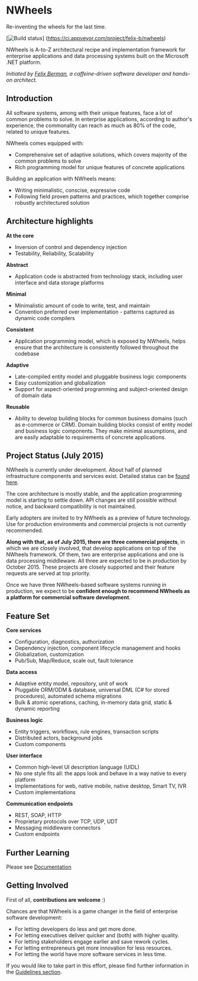 NWheels
=======

Re-inventing the wheels for the last time. 

[![Build status](https://ci.appveyor.com/api/projects/status/x0xcs9lfg4tee88s?svg=true)]
(https://ci.appveyor.com/project/felix-b/nwheels)

NWheels is A-to-Z architectural recipe and implementation framework for enterprise applications and data processing systems built on the Microsoft .NET platform. 

_Initiated by [Felix Berman](http://wesimplify.net/), a caffeine-driven software developer and hands-on architect._

Introduction
-----

All software systems, among with their unique features, face a lot of common problems to solve. In enterprise applications, according to author's experience, the commonality can reach as much as 80% of the code, related to unique features.

NWheels comes equipped with:

* Comprehensive set of adaptive solutions, which covers majority of the common problems to solve
* Rich programming model for unique features of concrete applications

Building an application with NWheels means:

* Writing minimalistic, conscise, expressive code
* Following field proven patterns and practices, which together comprise robustly architectured solution 

Architecture highlights
-----

**At the core**

* Inversion of control and dependency injection
* Testability, Reliability, Scalability

**Abstract**

* Application code is abstracted from technology stack, including user interface and data storage platforms

**Minimal**

* Minimalistic amount of code to write, test, and maintain
* Convention preferred over implementation - patterns captured as dynamic code compilers

**Consistent**

* Application programming model, which is exposed by NWheels, helps ensure that the architecture is consistently followed throughout the codebase  

**Adaptive**

* Late-compiled entity model and pluggable business logic components
* Easy customization and globalization
* Support for aspect-oriented programming and subject-oriented design of domain data

**Reusable**

* Ability to develop building blocks for common business domains (such as e-commerce or CRM). Domain building blocks  consist of entity model and business logic components. They make minimal assumptions, and are easily adaptable to requirements of concrete applications.

Project Status (July 2015)
-----

NWheels is currently under development. About half of planned infrastructure components and services exist. Detailed status can be [found here](https://github.com/felix-b/NWheels/wiki/Development-Status).

The core architecture is mostly stable, and the application programming model is starting to settle down. API changes are still possible without notice, and backward compatibility is not maintained. 

Early adopters are invited to try NWheels as a preview of future technology. Use for production environments and commercial projects is not currently recommended.

**Along with that, as of July 2015, there are three commercial projects**, in which we are closely involved, that develop applications on top of the NWheels framework. Of them, two are enterprise applications and one is data processing middleware. All three are expected to be in production by October 2015. These projects are closely supported and their feature requests are served at top priority.

Once we have three NWheels-based software systems running in production, we expect to be **confident enough to recommend NWheels as a platform for commercial software development**.

Feature Set
-----

**Core services**

* Configuration, diagnostics, authorization
* Dependency injection, component lifecycle management and hooks
* Globalization, customization
* Pub/Sub, Map/Reduce, scale out, fault tolerance

**Data access**

* Adaptive entity model, repository, unit of work
* Pluggable ORM/ODM & database, universal DML (C# for stored procedures), automated schema migrations
* Bulk & atomic operations, caching, in-memory data grid, static & dynamic reporting

**Business logic**

* Entity triggers, workflows, rule engines, transaction scripts
* Distributed actors, background jobs
* Custom components

**User interface**

* Common high-level UI description language (UIDL)
* No one style fits all: the apps look and behave in a way native to every platform 
* Implementations for web, native mobile, native desktop, Smart TV, IVR
* Custom implementations

**Communication endpoints**

* REST, SOAP, HTTP
* Proprietary protocols over TCP, UDP, UDT
* Messaging middleware connectors 
* Custom endpoints

Further Learning
-----

Please see [Documentation](https://github.com/felix-b/NWheels/wiki/Documentation)

Getting Involved
-----

First of all, **contributions are welcome** :)

Chances are that NWheels is a game changer in the field of enterprise software development: 

* For letting developers do less and get more done. 
* For letting executives deliver quicker and (both) with higher quality. 
* For letting stakeholders engage earlier and save rework cycles. 
* For letting entrepreneurs get more innovation for less resources. 
* For letting the world have more software services in less time.

If you would like to take part in this effort, please find further information in the [Guidelines section](https://github.com/felix-b/NWheels/wiki/Guidelines).
 
